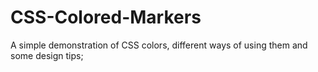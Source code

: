 # CSS-Colored-Markers
A simple demonstration of CSS colors, different ways of using them and some design tips;
